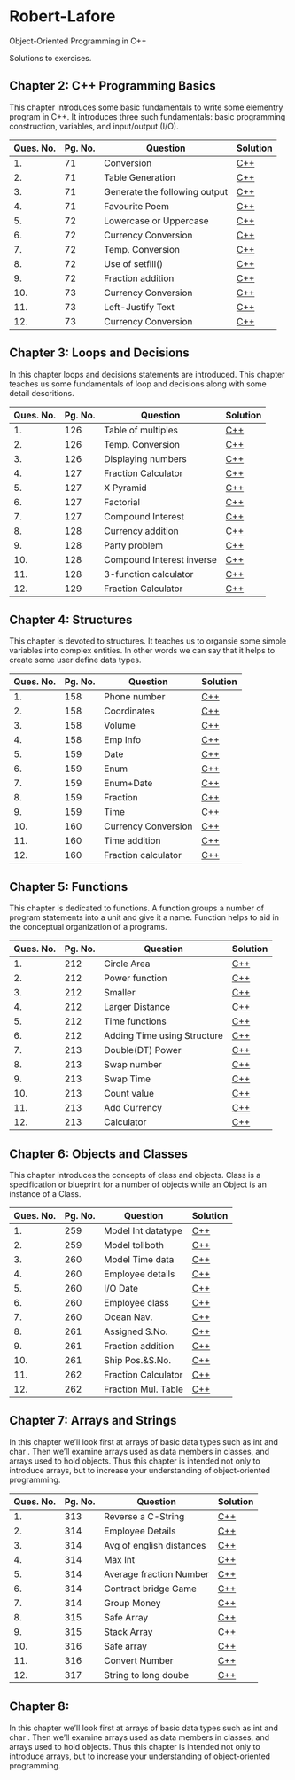 # Robert-Lafore
Object-Oriented Programming in C++

Solutions to exercises.

## Chapter 2: C++ Programming Basics
This chapter introduces some basic fundamentals to write some elementry program in C++. It introduces three such fundamentals: basic programming construction, variables, and input/output (I/O).

|Ques. No.|Pg. No.|Question|Solution|
|---------|-------|--------|--------|
|1.|71|Conversion|[C++](./phoenix/Chapter-2/1.cpp)|
|2.|71|Table Generation|[C++](./phoenix/Chapter-2/2.cpp)|
|3.|71|Generate the following output|[C++](./phoenix/Chapter-2/3.cpp)|
|4.|71|Favourite Poem|[C++](./phoenix/Chapter-2/4.cpp)|
|5.|72|Lowercase or Uppercase|[C++](./phoenix/Chapter-2/5.cpp)|
|6.|72|Currency Conversion|[C++](./phoenix/Chapter-2/6.cpp)|
|7.|72|Temp. Conversion|[C++](./phoenix/Chapter-2/7.cpp)|
|8.|72|Use of setfill()|[C++](./phoenix/Chapter-2/8.cpp)|
|9.|72|Fraction addition|[C++](./phoenix/Chapter-2/9.cpp)|
|10.|73|Currency Conversion|[C++](./phoenix/Chapter-2/10.cpp)|
|11.|73|Left-Justify Text|[C++](./phoenix/Chapter-2/11.cpp)|
|12.|73|Currency Conversion|[C++](./phoenix/Chapter-2/12.cpp)|

## Chapter 3: Loops and Decisions
In this chapter loops and decisions statements are introduced. This chapter teaches us some fundamentals of loop and decisions along with some detail descritions.

|Ques. No.|Pg. No.|Question|Solution|
|---------|-------|--------|--------|
|1.|126|Table of multiples|[C++](./phoenix/Chapter-3/1.cpp)|
|2.|126|Temp. Conversion|[C++](./phoenix/Chapter-3/2.cpp)|
|3.|126|Displaying numbers|[C++](./phoenix/Chapter-3/3.cpp)|
|4.|127|Fraction Calculator|[C++](./phoenix/Chapter-3/4.cpp)|
|5.|127|X Pyramid|[C++](./phoenix/Chapter-3/5.cpp)|
|6.|127|Factorial|[C++](./phoenix/Chapter-3/6.cpp)|
|7.|127|Compound Interest|[C++](./phoenix/Chapter-3/7.cpp)|
|8.|128|Currency addition|[C++](./phoenix/Chapter-3/8.cpp)|
|9.|128|Party problem|[C++](./phoenix/Chapter-3/9.cpp)|
|10.|128|Compound Interest inverse|[C++](./phoenix/Chapter-3/10.cpp)|
|11.|128|3-function calculator|[C++](./phoenix/Chapter-3/11.cpp)|
|12.|129|Fraction Calculator|[C++](./phoenix/Chapter-3/12.cpp)|

## Chapter 4: Structures
This chapter is devoted to structures. It teaches us to organsie some simple variables into complex entities. In other words we can say that it helps to create some user define data types.

|Ques. No.|Pg. No.|Question|Solution|
|---------|-------|--------|--------|
|1.|158|Phone number|[C++](./phoenix/Chapter-4/1.cpp)|
|2.|158|Coordinates|[C++](./phoenix/Chapter-4/2.cpp)|
|3.|158|Volume|[C++](./phoenix/Chapter-4/3.cpp)|
|4.|158|Emp Info|[C++](./phoenix/Chapter-4/4.cpp)|
|5.|159|Date|[C++](./phoenix/Chapter-4/5.cpp)|
|6.|159|Enum|[C++](./phoenix/Chapter-4/6.cpp)|
|7.|159|Enum+Date|[C++](./phoenix/Chapter-4/7.cpp)|
|8.|159|Fraction|[C++](./phoenix/Chapter-4/8.cpp)|
|9.|159|Time|[C++](./phoenix/Chapter-4/9.cpp)|
|10.|160|Currency Conversion|[C++](./phoenix/Chapter-4/10.cpp)|
|11.|160|Time addition|[C++](./phoenix/Chapter-4/11.cpp)|
|12.|160|Fraction calculator|[C++](./phoenix/Chapter-4/12.cpp)|

## Chapter 5: Functions
This chapter is dedicated to functions. A function groups a number of program statements into a unit and give it a name. Function helps to aid in the conceptual organization of a programs.

|Ques. No.|Pg. No.|Question|Solution|
|---------|-------|--------|--------|
|1.|212|Circle Area|[C++](./phoenix/Chapter-5/1.cpp)|
|2.|212|Power function|[C++](./phoenix/Chapter-5/2.cpp)|
|3.|212|Smaller|[C++](./phoenix/Chapter-5/3.cpp)|
|4.|212|Larger Distance|[C++](./phoenix/Chapter-5/4.cpp)|
|5.|212|Time functions|[C++](./phoenix/Chapter-5/5.cpp)|
|6.|212|Adding Time using Structure|[C++](./phoenix/Chapter-5/6.cpp)|
|7.|213|Double(DT) Power|[C++](./phoenix/Chapter-5/7.cpp)|
|8.|213|Swap number|[C++](./phoenix/Chapter-5/8.cpp)|
|9.|213|Swap Time|[C++](./phoenix/Chapter-5/9.cpp)|
|10.|213|Count value|[C++](./phoenix/Chapter-5/10.cpp)|
|11.|213|Add Currency|[C++](./phoenix/Chapter-5/11.cpp)|
|12.|213|Calculator|[C++](./phoenix/Chapter-5/12.cpp)|

## Chapter 6: Objects and Classes
This chapter introduces the concepts of class and objects. Class is a specification or blueprint for a number of objects while an Object is an instance of a Class.

|Ques. No.|Pg. No.|Question|Solution|
|---------|-------|--------|--------|
|1.|259|Model Int datatype|[C++](./phoenix/Chapter-6/1.cpp)|
|2.|259|Model tollboth|[C++](./phoenix/Chapter-6/2.cpp)|
|3.|260|Model Time data|[C++](./phoenix/Chapter-6/3.cpp)|
|4.|260|Employee details|[C++](./phoenix/Chapter-6/4.cpp)|
|5.|260|I/O Date|[C++](./phoenix/Chapter-6/5.cpp)|
|6.|260|Employee class|[C++](./phoenix/Chapter-6/6.cpp)|
|7.|260|Ocean Nav.|[C++](./phoenix/Chapter-6/7.cpp)|
|8.|261|Assigned S.No.|[C++](./phoenix/Chapter-6/8.cpp)|
|9.|261|Fraction addition|[C++](./phoenix/Chapter-6/9.cpp)|
|10.|261|Ship Pos.&S.No.|[C++](./phoenix/Chapter-6/10.cpp)|
|11.|262|Fraction Calculator|[C++](./phoenix/Chapter-6/11.cpp)|
|12.|262|Fraction Mul. Table|[C++](./phoenix/Chapter-6/12.cpp)|

## Chapter 7: Arrays and Strings
In this chapter we’ll look first at arrays of basic data types such as int and char . Then we’ll examine arrays used as data members in classes, and arrays used to hold objects. Thus this chapter is intended not only to introduce arrays, but to increase your understanding of object-oriented programming.

|Ques. No.|Pg. No.|Question|Solution|
|---------|-------|--------|--------|
|1.|313|Reverse a C-String|[C++](./phoenix/Chapter-7/1.cpp)|
|2.|314|Employee Details|[C++](./phoenix/Chapter-7/2.cpp)|
|3.|314|Avg of english distances|[C++](./phoenix/Chapter-7/3.cpp)|
|4.|314|Max Int|[C++](./phoenix/Chapter-7/4.cpp)|
|5.|314|Average fraction Number|[C++](./phoenix/Chapter-7/5.cpp)|
|6.|314|Contract bridge Game|[C++](./phoenix/Chapter-7/6.cpp)|
|7.|314|Group Money|[C++](./phoenix/Chapter-7/7.cpp)|
|8.|315|Safe Array|[C++](./phoenix/Chapter-7/8.cpp)|
|9.|315|Stack Array|[C++](./phoenix/Chapter-7/9.cpp)|
|10.|316|Safe array|[C++](./phoenix/Chapter-7/10.cpp)|
|11.|316|Convert Number|[C++](./phoenix/Chapter-7/11.cpp)|
|12.|317|String to long doube|[C++](./phoenix/Chapter-7/12.cpp)|

## Chapter 8:
In this chapter we’ll look first at arrays of basic data types such as int and char . Then we’ll examine arrays used as data members in classes, and arrays used to hold objects. Thus this chapter is intended not only to introduce arrays, but to increase your understanding of object-oriented programming.
